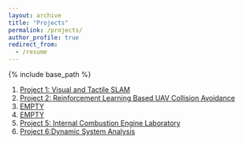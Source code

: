 ```yaml
---
layout: archive
title: "Projects"
permalink: /projects/
author_profile: true
redirect_from:
  - /resume
---
```


{% include base_path %}


1. [Project 1: Visual and Tactile SLAM](/projects/project1/)
2. [Project 2: Reinforcement Learning Based UAV Collision Avoidance](/projects/project2/)
3. [EMPTY](/projects/project3/)
4. [EMPTY](/projects/project4/)
5. [Project 5: Internal Combustion Engine Laboratory](/projects/project5/)
6. [Project 6:Dynamic System Analysis](/projects/project6/)





<!-- Project 1
======
* 1
* 2
* 3

Project 2
======
* 1
* 2
* 3

Project 3
======
* 1
* 2
* 3

Project 4
======
* 1
* 2
* 3

Project 5
======
* 1
* 2
* 3

Project 6
======
* 1
* 2
* 3 -->

